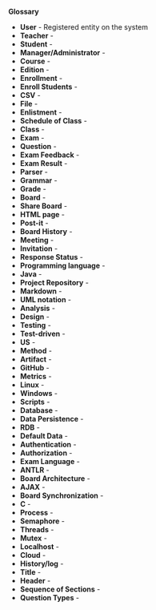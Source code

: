 **Glossary**

- **User** - Registered entity on the system
- **Teacher** - 
- **Student** -
- **Manager/Administrator** -
- **Course** - 
- **Edition** -
- **Enrollment** -
- **Enroll Students** -
- **CSV** -
- **File** -
- **Enlistment** -
- **Schedule of Class** -
- **Class** -
- **Exam** -
- **Question** -
- **Exam Feedback** -
- **Exam Result** -
- **Parser** -
- **Grammar** -
- **Grade** -
- **Board** -
- **Share Board** -
- **HTML page** -
- **Post-it** -
- **Board History** -
- **Meeting** -
- **Invitation** -
- **Response Status** -
- **Programming language** -
- **Java** -
- **Project Repository** -
- **Markdown** -
- **UML notation** -
- **Analysis** -
- **Design** -
- **Testing** -
- **Test-driven** -
- **US** -
- **Method** -
- **Artifact** -
- **GitHub** -
- **Metrics** -
- **Linux** -
- **Windows** -
- **Scripts** -
- **Database** -
- **Data Persistence** -
- **RDB** -
- **Default Data** -
- **Authentication** -
- **Authorization** -
- **Exam Language** -
- **ANTLR** -
- **Board Architecture** -
- **AJAX** -
- **Board Synchronization** -
- **C** -
- **Process** -
- **Semaphore** -
- **Threads** -
- **Mutex** -
- **Localhost** -
- **Cloud** -
- **History/log** -
- **Title** -
- **Header** -
- **Sequence of Sections** -
- **Question Types** -